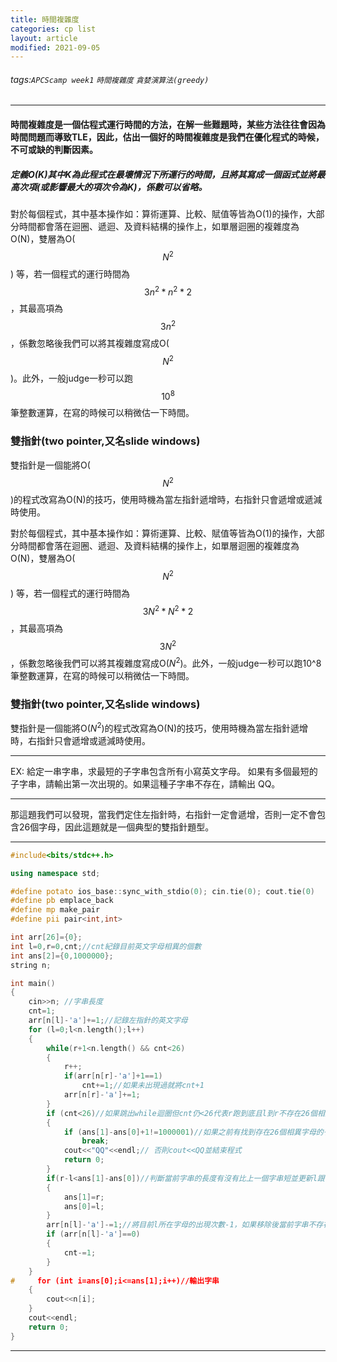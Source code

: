 ```yaml
---
title: 時間複雜度
categories: cp list
layout: article
modified: 2021-09-05
---
```




###### tags:`APCScamp week1` `時間複雜度`  `貪婪演算法(greedy)`

---


#### 時間複雜度是一個估程式運行時間的方法，在解一些難題時，某些方法往往會因為時間問題而導致TLE，因此，估出一個好的時間複雜度是我們在優化程式的時候，不可或缺的判斷因素。

##### 定義O(K)其中K為此程式在最壞情況下所運行的時間，且將其寫成一個函式並將最高次項(或影響最大的項次令為K)，係數可以省略。

對於每個程式，其中基本操作如：算術運算、比較、賦值等皆為O(1)的操作，大部分時間都會落在迴圈、遞迴、及資料結構的操作上，如單層迴圈的複雜度為O(N)，雙層為O($$N^2$$) 等，若一個程式的運行時間為$$3n^2 * n^2 * 2$$，其最高項為$$3n^2$$ ，係數忽略後我們可以將其複雜度寫成O($$N^2$$)。此外，一般judge一秒可以跑$$10^8$$ 筆整數運算，在寫的時候可以稍微估一下時間。

### 雙指針(two pointer,又名slide windows)
雙指針是一個能將O($$N^2$$)的程式改寫為O(N)的技巧，使用時機為當左指針遞增時，右指針只會遞增或遞減時使用。

對於每個程式，其中基本操作如：算術運算、比較、賦值等皆為O(1)的操作，大部分時間都會落在迴圈、遞迴、及資料結構的操作上，如單層迴圈的複雜度為O(N)，雙層為O($$N^2$$) 等，若一個程式的運行時間為$$3N^2 * N^2 * 2$$，其最高項為$$3N^2$$，係數忽略後我們可以將其複雜度寫成O($N^2$)。此外，一般judge一秒可以跑10^8 筆整數運算，在寫的時候可以稍微估一下時間。

### 雙指針(two pointer,又名slide windows)
雙指針是一個能將O($N^2$)的程式改寫為O(N)的技巧，使用時機為當左指針遞增時，右指針只會遞增或遞減時使用。


---
EX:
給定一串字串，求最短的子字串包含所有小寫英文字母。
如果有多個最短的子字串，請輸出第一次出現的。如果這種子字串不存在，請輸出 QQ。

---

那這題我們可以發現，當我們定住左指針時，右指針一定會遞增，否則一定不會包含26個字母，因此這題就是一個典型的雙指針題型。

---
```cpp
#include<bits/stdc++.h>

using namespace std;

#define potato ios_base::sync_with_stdio(0); cin.tie(0); cout.tie(0)
#define pb emplace_back
#define mp make_pair
#define pii pair<int,int>

int arr[26]={0};
int l=0,r=0,cnt;//cnt紀錄目前英文字母相異的個數
int ans[2]={0,1000000};
string n;

int main()
{
    cin>>n; //字串長度
    cnt=1;
    arr[n[l]-'a']+=1;//記錄左指針的英文字母
    for (l=0;l<n.length();l++)
    { 
        while(r+1<n.length() && cnt<26)
        { 
            r++;
            if(arr[n[r]-'a']+1==1)
                cnt+=1;//如果未出現過就將cnt+1
            arr[n[r]-'a']+=1;
        }
        if (cnt<26)//如果跳出while迴圈但cnt仍<26代表r跑到底且l到r不存在26個相異字母
        {
            if (ans[1]-ans[0]+1!=1000001)//如果之前有找到存在26個相異字母的子字串則跳出while迴圈且輸出
                break;
            cout<<"QQ"<<endl;// 否則cout<<QQ並結束程式         
            return 0;
        }
        if(r-l<ans[1]-ans[0])//判斷當前字串的長度有沒有比上一個字串短並更新l跟r的數值
        {
            ans[1]=r;
            ans[0]=l;
        }
        arr[n[l]-'a']-=1;//將目前l所在字母的出現次數-1，如果移除後當前字串不存在26個字母，就將cnt-1
        if (arr[n[l]-'a']==0)
        {
            cnt-=1;
        }
    }
#     for (int i=ans[0];i<=ans[1];i++)//輸出字串
    {
        cout<<n[i]; 
    }
    cout<<endl;
    return 0;
}
```


---







